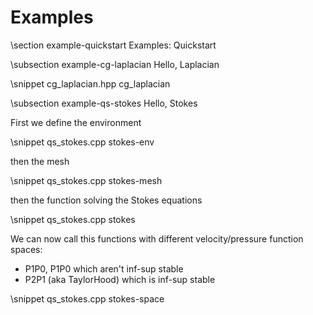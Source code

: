 Examples
========

\section example-quickstart Examples: Quickstart

\subsection example-cg-laplacian Hello, Laplacian

\snippet cg_laplacian.hpp cg_laplacian

\subsection example-qs-stokes Hello, Stokes

First we define the environment

\snippet qs_stokes.cpp stokes-env

then the mesh

\snippet qs_stokes.cpp stokes-mesh

then the function solving the Stokes equations

\snippet qs_stokes.cpp stokes

We can now call this functions with different velocity/pressure function spaces: 
- P1P0, P1P0 which aren't inf-sup stable
- P2P1 (aka TaylorHood) which is inf-sup stable

\snippet qs_stokes.cpp stokes-space
